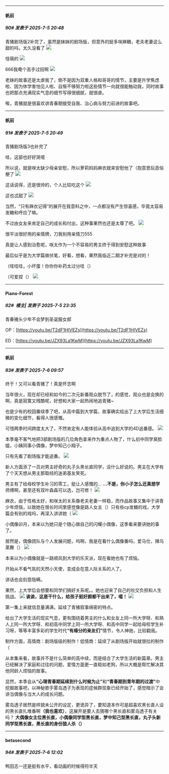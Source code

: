﻿
*****

####  帆前  
##### 90#       发表于 2025-7-5 20:48

青猪剧场版2补完了，虽然是妹妹的剧场版，但意外的挺多咲麻糖，老夫老妻这么甜的吗，太久没看了
<img src="https://p.sda1.dev/25/311714ca849fd03460769407d4546074/Screenshot_20250704_223534_tv.danmaku.bili.jpg" referrerpolicy="no-referrer">

怪萌的
<img src="https://p.sda1.dev/25/4877aded43514e9440e59d11cd3d532d/Screenshot_20250704_221607_tv.danmaku.bili.jpg" referrerpolicy="no-referrer">

666我嘞个高手过招啊 
<img src="https://p.sda1.dev/25/a8320dded1abd5cc4b3410fd6ec66d5d/IMG_20250705_163421.jpg" referrerpolicy="no-referrer">

老妹的故事还是太虐我了，倒不是因为双重人格和哥哥的情节，主要是升学焦虑啦、因为休学害怕见人啦、自惭不够努力啦这些情节一向就很能触动我，同时故事也把那点充满现实气息的细节写得很细腻，就很虐。

唉，青猪就是很喜欢讲青春期接受自我、治心病与努力前进的故事吧。

*****

####  帆前  
##### 91#       发表于 2025-7-5 20:49

青猪剧场版3也补完了

哇，这部也好好哭噫

所以说，就是咲太缺少母亲安慰，所以萝莉妈妈麻衣就来安慰他了（抱意思玩恶俗梗了
<img src="https://p.sda1.dev/25/e17cb3d178a9ae47f4edc205021068f9/IMG_20250705_190741.jpg" referrerpolicy="no-referrer">

这话说得，还是很帅的，个人比较吃这个
<img src="https://p.sda1.dev/25/3a1f13708cdda6b9851a079ca59abe8b/Screenshot_20250705_165847_tv.danmaku.bili.jpg" referrerpolicy="no-referrer">

这也忒甜了
<img src="https://p.sda1.dev/25/3a1f13708cdda6b9851a079ca59abe8b/Screenshot_20250705_165847_tv.danmaku.bili.jpg" referrerpolicy="no-referrer">

当然，“只有麻衣记得”的展开在我意料之中，一点都没有产生惊喜感，毕竟太容易发糖和呼应了嘛。

不过由女友来肯定自己的成长和付出，这种事果然也还是太尊了吧。
<img src="https://p.sda1.dev/25/3db8d8929951210cd9157ee46d67a07e/IMG_20250705_191017.jpg" referrerpolicy="no-referrer">

很平淡很好用的亲情牌，刀我别用亲情刀555

真是让人感到治愈呢，咲太作为一个不容易的男主终于得到安慰这种故事

最后似乎是为大学篇做伏笔，好看，想看，果然我临近二期才补完是对的！

（哇哇哇，小坏蛋！你你你补药太过分哇（）

（可爱捏（）
<img src="https://p.sda1.dev/25/cf36fbfffebb0605037de57b1cd00eba/Screenshot_20250705_190554_tv.danmaku.bili.jpg" referrerpolicy="no-referrer">


*****

####  Piano-Forest  
##### 92#         楼主| 发表于 2025-7-5 23:35

青春猪头少年不会梦到圣诞服女郎

OP：[https://youtu.be/T2dF1HIVEZs](https://youtu.be/T2dF1HIVEZs)

ED：[https://youtu.be/JZX93La1KwM](https://youtu.be/JZX93La1KwM)


*****

####  帆前  
##### 93#       发表于 2025-7-6 09:57

终于！又可以看青猪了！真是怀念啊

当年很火，现在却已经和如今的二次元新番观众脱节了，的感觉，观众也是会换的啊，真是寂寞又残酷呢，好想和大家一起热闹地追青猪~

也是少有的校园番续季了吧，从高中篇到大学篇，故事确实给出了上大学后生活细微的变化细节，看得人很感慨。

可惜两季时间跨度太大了，不然肯定有人能体验从高中追到大学的4D追番感。
<img src="https://p.sda1.dev/25/80149f5d3507a5dde9bb412ba222523c/Screenshot_20250706_080346_tv.danmaku.bili.jpg" referrerpolicy="no-referrer">

本季毫不客气地把3部剧场版的几位角色拿来作为重点人物了，什么初中同学臭脸姐，小姨同事小偶像，梦中知己小翔子。

只有先看了剧场版才能追番。
<img src="https://p.sda1.dev/25/13e2a7a11e7497a1830e013e95d0380f/Screenshot_20250706_081451_tv.danmaku.bili.jpg" referrerpolicy="no-referrer">

新人方面添了一员对男主好奇的丸子头黑长直同学，没什么好说的。男主在大学有了个天天想从男主那取经的迷弟基友笑死。

男主有了给母校学生补习的零工，挺让人感慨的…
<strong>…不是，你小子怎么还真想学</strong>师傅啊，甚至还有双叶森森可以选，岂可修！
<img src="https://p.sda1.dev/25/38cd92e43def2a7deea171eedf0db417/108541617517616622_21987621791955.png" referrerpolicy="no-referrer">

麻衣，由于性格太好，和咲太的关系像老夫老妻一样稳，而作品故事又集中于讲青少年烦恼，以致她在很长时间里感觉像是路人女主（）只有些cp发糖的戏，大学篇会有别的戏吗，再深入讲讲她（
<img src="https://p.sda1.dev/25/ea3e3dcade67d880156f711d934f0d7e/Screenshot_20250706_081315_tv.danmaku.bili.jpg" referrerpolicy="no-referrer">

小偶像卯月，本来以为她只是个随心做自己的闪耀小偶像，这季看来要讲她的事了。

居然是，偶像团队与个人发展问题，呜啊，我是在看什么偶像番吗，爱马仕，辣乌莱舞（）
<img src="https://p.sda1.dev/25/bf3d375685ff8c6057211ab30e59a00c/IMG_20250706_082408.jpg" referrerpolicy="no-referrer">

本来以为小偶像就是一路顺风到大学的乐天派，现在看她也有了烦恼。

开始从不看气氛的天然小天使，变成会在意人际关系的人了。

讲话也会刻意隐瞒。

果然，上大学后会想要和同学们搞好关系呢。。她也迎来了自己的社交负担和人生挑战。
<img src="https://p.sda1.dev/25/19d676e742eea03f476ed2530f4d639f/MTXX_PT20250706_090943817.jpg" referrerpolicy="no-referrer">
<strong>诶诶，这是干什么，给孩子挺好颜都干出来了，噫！</strong>
<img src="https://p.sda1.dev/25/ea8ebaa7b20b348058f4768257770cc8/MTXX_PT20250706_091006838.jpg" referrerpolicy="no-referrer">

第一集上来就信息量满满，延续了青猪叙事绵密的特点。

给出了大学生活的现实气息，更有围绕着男主的什么和女友上同一所大学呀、和熟人上同一所大学呀、和初高中同学上同一所大学呀、和高中同学一起给母校学生补习呀，等等丰富多彩的学生时代<strong>“有缘分的亲友们”</strong>情节，令人神驰，比较戳我。

制作方面，高情商：剧场版级的制作！低情商：延续了从剧场版开始就很拉的制作（

从本集来看，故事并不是什么简单的高中续，而是结合了大学生活的新篇章。男主已经解决了家庭和过往的问题，爱情方面更一直稳如老狗，所以大概是帮忙解决其他同龄人烦恼的故事。

显然，本季会从<strong>“心理青春期延续到什么时候为止”</strong>和<strong>“青春期到青年期的过渡”</strong>中挖掘故事吧，以神秘歌手雾岛透子为表现的症候群现象已经开始了，感觉暗示了会讲当偶像与当大人的成长问题。

雾岛透子居然是样貌未公开的设定，更诡异了，要知道本作可是超喜欢黑长直人设的黑长直扎堆番啊<strong>（我也喜欢）</strong>，这展开是要人去猜哪个黑长直和雾岛透子有关吗？
<strong>大偶像女主位黑长直，小偶像同学型黑长直，梦中知己型黑长直，丸子头新同学型黑长直，黑长直的身份狼人杀（）</strong>


*****

####  betasecond  
##### 94#       发表于 2025-7-6 12:02

鸭田志一还是挺有水平，看动画的时候得捋半天


